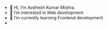 - 👋 Hi, I’m Avdhesh Kumar Mishra. 
- 👀 I’m interested in Web development
- 🌱 I’m currently learning Frontend development
- 

<!---
AvdheshMishra/AvdheshMishra is a ✨ special ✨ repository because its `README.md` (this file) appears on your GitHub profile.
You can click the Preview link to take a look at your changes.
--->
